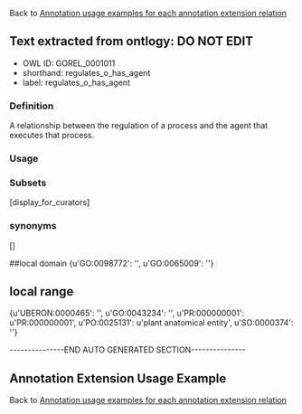 Back to [Annotation usage examples for each annotation extension relation](http://wiki.geneontology.org/index.php/Annotation_usage_examples_for_each_annotation_extension_relation)

## Text extracted from ontlogy: DO NOT EDIT
* OWL ID: GOREL_0001011
* shorthand: regulates_o_has_agent
* label: regulates_o_has_agent

### Definition
A relationship between the regulation of a process and the agent that executes that process.

### Usage


### Subsets
[display_for_curators]

### synonyms
[]

##local domain
{u'GO:0098772': '', u'GO:0065009': ''}

## local range
{u'UBERON:0000465': '', u'GO:0043234': '', u'PR:000000001': u'PR:000000001', u'PO:0025131': u'plant anatomical entity', u'SO:0000374': ''}

---------------END AUTO GENERATED SECTION---------------


Annotation Extension Usage Example
----------------------------------

Back to [Annotation usage examples for each annotation extension relation](http://wiki.geneontology.org/index.php/Annotation_usage_examples_for_each_annotation_extension_relation)
